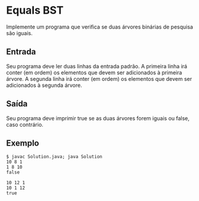 # Equals BST
Implemente um programa que verifica se duas árvores binárias de pesquisa são iguais.

## Entrada
Seu programa deve ler duas linhas da entrada padrão. A primeira linha irá conter (em ordem) os elementos que devem ser adicionados à primeira árvore. A segunda linha irá conter (em ordem) os elementos que devem ser adicionados à segunda árvore.

## Saída
Seu programa deve imprimir true se as duas árvores forem iguais ou false, caso contrário.

## Exemplo
    $ javac Solution.java; java Solution
    10 8 1
    1 8 10
    false

    10 12 1
    10 1 12
    true